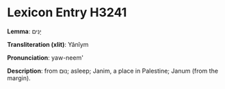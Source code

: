 # Lexicon Entry H3241

**Lemma**: יָנִים

**Transliteration (xlit)**: Yânîym

**Pronunciation**: yaw-neem'

**Description**:
from נוּם; asleep; Janim, a place in Palestine; Janum (from the margin).
